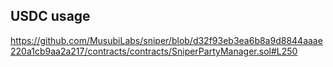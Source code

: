 ## USDC usage
https://github.com/MusubiLabs/sniper/blob/d32f93eb3ea6b8a9d8844aaae220a1cb9aa2a217/contracts/contracts/SniperPartyManager.sol#L250
